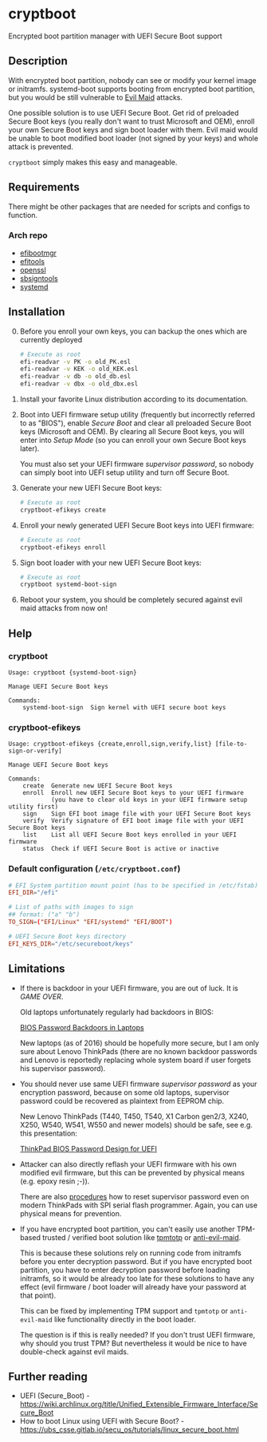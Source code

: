 # cryptboot

Encrypted boot partition manager with UEFI Secure Boot support

## Description

With encrypted boot partition, nobody can see or modify your kernel image or initramfs.
systemd-boot supports booting from encrypted boot partition, but you would be
still vulnerable to [Evil Maid](https://www.schneier.com/blog/archives/2009/10/evil_maid_attac.html)
attacks.

One possible solution is to use UEFI Secure Boot. Get rid of preloaded Secure Boot keys
(you really don't want to trust Microsoft and OEM), enroll your own Secure Boot keys
and sign boot loader with them. Evil maid would be unable to boot modified
boot loader (not signed by your keys) and whole attack is prevented.

`cryptboot` simply makes this easy and manageable.

## Requirements

There might be other packages that are needed for scripts and configs to function.

### Arch repo

- [efibootmgr](https://archlinux.org/packages/core/x86_64/efibootmgr/)
- [efitools](https://archlinux.org/packages/extra/x86_64/efitools/)
- [openssl](https://archlinux.org/packages/core/x86_64/openssl/)
- [sbsigntools](https://archlinux.org/packages/extra/x86_64/sbsigntools/)
- [systemd](https://archlinux.org/packages/core/x86_64/systemd/)

## Installation

0. Before you enroll your own keys, you can backup the ones which are currently deployed
    ```sh
    # Execute as root
    efi-readvar -v PK -o old_PK.esl
    efi-readvar -v KEK -o old_KEK.esl
    efi-readvar -v db -o old_db.esl
    efi-readvar -v dbx -o old_dbx.esl
    ```

1.  Install your favorite Linux distribution according to its documentation.

2.  Boot into UEFI firmware setup utility (frequently but incorrectly referred to as "BIOS"),
    enable _Secure Boot_ and clear all preloaded Secure Boot keys (Microsoft and OEM).
    By clearing all Secure Boot keys, you will enter into _Setup Mode_
    (so you can enroll your own Secure Boot keys later).

    You must also set your UEFI firmware _supervisor password_, so nobody
    can simply boot into UEFI setup utility and turn off Secure Boot.

3.  Generate your new UEFI Secure Boot keys:
    ```sh
    # Execute as root
    cryptboot-efikeys create
    ```

4.  Enroll your newly generated UEFI Secure Boot keys into UEFI firmware:
    ```sh
    # Execute as root
    cryptboot-efikeys enroll
    ```

5.  Sign boot loader with your new UEFI Secure Boot keys:
    ```sh
    # Execute as root
    cryptboot systemd-boot-sign
    ```

6.  Reboot your system, you should be completely secured against evil maid attacks from now on!

## Help

### cryptboot

```
Usage: cryptboot {systemd-boot-sign}

Manage UEFI Secure Boot keys

Commands:
    systemd-boot-sign  Sign kernel with UEFI secure boot keys
```

### cryptboot-efikeys

```
Usage: cryptboot-efikeys {create,enroll,sign,verify,list} [file-to-sign-or-verify]

Manage UEFI Secure Boot keys

Commands:
    create  Generate new UEFI Secure Boot keys
    enroll  Enroll new UEFI Secure Boot keys to your UEFI firmware
            (you have to clear old keys in your UEFI firmware setup utility first)
    sign    Sign EFI boot image file with your UEFI Secure Boot keys
    verify  Verify signature of EFI boot image file with your UEFI Secure Boot keys
    list    List all UEFI Secure Boot keys enrolled in your UEFI firmware
    status  Check if UEFI Secure Boot is active or inactive
```

### Default configuration (`/etc/cryptboot.conf`)

```conf
# EFI System partition mount point (has to be specified in /etc/fstab)
EFI_DIR="/efi"

# List of paths with images to sign
## format: ("a" "b")
TO_SIGN=("EFI/Linux" "EFI/systemd" "EFI/BOOT")

# UEFI Secure Boot keys directory
EFI_KEYS_DIR="/etc/secureboot/keys"
```

## Limitations

- If there is backdoor in your UEFI firmware, you are out of luck. It is _GAME OVER_.

  Old laptops unfortunately regularly had backdoors in BIOS:

  [BIOS Password Backdoors in Laptops](https://dogber1.blogspot.cz/2009/05/table-of-reverse-engineered-bios.html)

  New laptops (as of 2016) should be hopefully more secure, but I am only sure about
  Lenovo ThinkPads (there are no known backdoor passwords and Lenovo is reportedly
  replacing whole system board if user forgets his supervisor password).

- You should never use same UEFI firmware _supervisor password_ as your encryption password,
  because on some old laptops, supervisor password could be recovered as plaintext
  from EEPROM chip.

  New Lenovo ThinkPads (T440, T450, T540, X1 Carbon gen2/3, X240, X250, W540, W541, W550
  and newer models) should be safe, see e.g. this presentation:

  [ThinkPad BIOS Password Design for UEFI](http://monitor.espec.ws/files/lewnovo_password_399.pdf)

- Attacker can also directly reflash your UEFI firmware with his own modified evil firmware,
  but this can be prevented by physical means (e.g. epoxy resin ;-)).

  There are also [procedures](http://www.allservice.ro/forum/viewtopic.php?t=3044) how to reset
  supervisor password even on modern ThinkPads with SPI serial flash programmer. Again, you can
  use physical means for prevention.

- If you have encrypted boot partition, you can't easily use another TPM-based
  trusted / verified boot solution like [tpmtotp](https://github.com/mjg59/tpmtotp)
  or [anti-evil-maid](https://github.com/QubesOS/qubes-antievilmaid/tree/master/anti-evil-maid).

  This is because these solutions rely on running code from initramfs before you enter
  decryption password. But if you have encrypted boot partition, you have to enter decryption
  password before loading initramfs, so it would be already too late for these solutions to
  have any effect (evil firmware / boot loader will already have your password at that point).

  This can be fixed by implementing TPM support and `tpmtotp` or `anti-evil-maid` like
  functionality directly in the boot loader.

  The question is if this is really needed? If you don't trust UEFI firmware, why should you
  trust TPM? But nevertheless it would be nice to have double-check against evil maids.

## Further reading

- UEFI (Secure_Boot) - https://wiki.archlinux.org/title/Unified_Extensible_Firmware_Interface/Secure_Boot
- How to boot Linux using UEFI with Secure Boot? - https://ubs_csse.gitlab.io/secu_os/tutorials/linux_secure_boot.html
